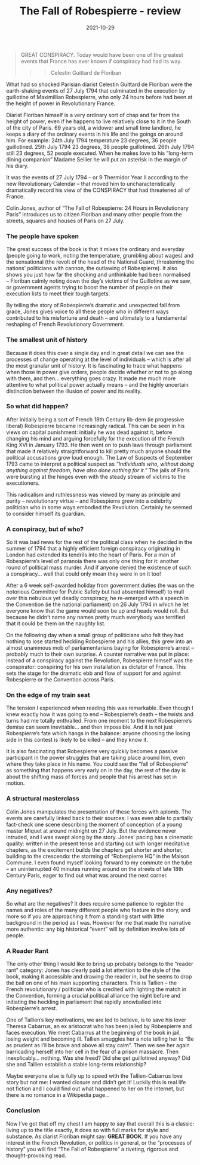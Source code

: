 ﻿---
layout: layouts/bookreview.njk

tags:
  - post
  - review

title: The Fall of Robespierre - review
review_book_main_title: The Fall of Robespierre
review_book_sub_title: 24 Hours in Revolutionary Paris
review_book_author: Colin Jones
review_book_author_surname: Jones
review_book_image_url: https://res.cloudinary.com/ds2o5ecdw/image/upload/acovers/0198715951.02._SCL_.jpg
review_book_image_small_url: https://res.cloudinary.com/ds2o5ecdw/image/upload/acovers/0198715951.02._SCM_.jpg
review_publication_date: 2021-08-12
review_publisher: Oxford University Press
review_pages: 480
review_ISBN13: 978-0198715955
review_book_tags:
  - [Europe]
  - [Late Modern]
  - [Political]
  - [France]
review_podcasts:
  - [https://www.listennotes.com/e/83bf8f431087484288125442347bcc89, History Extra podcast, Robespierre’s brutal downfall]
  - [https://www.listennotes.com/e/1d0b947e48a444e2a66d6ea8bfd1a6f1, Travels Through Time, Colin Jones The Fall of Robespierre (1794)]
shopping_links:
  - [https://www.amazon.co.uk/Fall-Robespierre-Hours-Revolutionary-Paris/dp/0198715951/, Amazon UK, Amazon UK book link]
  - [https://www.amazon.com/Fall-Robespierre-Hours-Revolutionary-Paris/dp/0198715951/, Amazon US, Amazon US book link]
review_author: Anthony Webb
date: 2021-10-29
review_rating: ★★★★★
permalink: '/2021/10/29/the-fall-of-robespierre/'
review_summary: '<p>Colin Jones tells the story of Robespierre’s vertiginous fall over the course of a single day: from the voice of the Revolution to its victim. It is fascinating to trace what happens when those in power give orders, people decide whether or not to go along with them, and then… everything goes crazy.</p><p>If you have any interest in the French Revolution, or politics in general, or the “processes of history” you will find The Fall of Robespierre a riveting, rigorous and thought-provoking read.</p>'
---
>GREAT CONSPIRACY. Today would have been one of the greatest events that France has ever known if conspiracy had had its way.
>>>
>>>Celestin Guittard de Floriban

What had so shocked Parisian diarist Celestin Guittard de Floriban were the earth-shaking events of 27 July 1794 that culminated in the execution by guillotine of Maximillian Robespierre, who only 24 hours before had been at the height of power in Revolutionary France.

Diarist Floriban himself is a very ordinary sort of chap and far from the height of power, even if he happens to live relatively close to it in the South of the city of Paris. 69 years old, a widower and small time landlord, he keeps a diary of the ordinary events in his life and the goings on around him. For example: 24th July 1794 temperature 23 degrees, 36 people guillotined. 25th July 1794 23 degrees, 38 people guillotined. 26th July 1794 still 23 degrees, 52 people executed. When he makes love to his “long-term dining companion” Madame Sellier he will put an asterisk in the margin of his diary.

It was the events of 27 July 1794 – or 9 Thermidor Year II according to the new Revolutionary Calendar – that moved him to uncharacteristically dramatically record his view of the CONSPIRACY that had threatened all of France.

Colin Jones, author of “The Fall of Robespierre: 24 Hours in Revolutionary Paris” introduces us to citizen Floriban and many other people from the streets, squares and houses of Paris on 27 July.

### The people have spoken

The great success of the book is that it mixes the ordinary and everyday (people going to work, noting the temperature, grumbling about wages) and the sensational (the revolt of the head of the National Guard, threatening the nations’ politicians with cannon, the outlawing of Robespierre). It also shows you just how far the shocking and unthinkable had been normalised – Floriban calmly noting down the day’s victims of the Guillotine as we saw, or government agents trying to boost the number of people on their execution lists to meet their tough targets.

By telling the story of Robespierre’s dramatic and unexpected fall from grace, Jones gives voice to all these people who in different ways contributed to his misfortune and death – and ultimately to a fundamental reshaping of French Revolutionary Government.

### The smallest unit of history

Because it does this over a single day and in great detail we can see the processes of change operating at the level of individuals – which is after all the most granular unit of history. It is fascinating to trace what happens when those in power give orders, people decide whether or not to go along with them, and then… everything goes crazy. It made me much more attentive to what political power actually means – and the highly uncertain distinction between the illusion of power and its reality.

### So what did happen?

After initially being a sort of French 18th Century lib-dem (ie progressive liberal) Robespierre became increasingly radical. This can be seen in his views on capital punishment: initially he was dead against it, before changing his mind and arguing forcefully for the execution of the French King XVI in January 1793. He then went on to push laws through parliament that made it relatively straightforward to kill pretty much anyone should the political accusations grow loud enough. The Law of Suspects of September 1793 came to interpret a political suspect as *“Individuals who, without doing anything against freedom, have also done nothing for it.”* The jails of Paris were bursting at the hinges even with the steady stream of victims to the executioners.

This radicalism and ruthlessness was viewed by many as principle and purity – revolutionary virtue – and Robespierre grew into a celebrity politician who in some ways embodied the Revolution. Certainly he seemed to consider himself its guardian.

### A conspiracy, but of who?

So it was bad news for the rest of the political class when he decided in the summer of 1794 that a highly efficient foreign conspiracy originating in London had extended its tendrils into the heart of Paris. For a man of Robespierre’s level of paranoia there was only one thing for it: another round of political mass murder. And if anyone denied the existence of such a conspiracy… well that could only mean they were in on it too!

After a 6 week self-awarded holiday from government duties (he was on the notorious Committee for Public Safety but had absented himself) to mull over this nebulous yet deadly conspiracy, he re-emerged with a speech in the Convention (ie the national parliament) on 26 July 1794 in which he let everyone know that the game would soon be up and heads would roll. But because he didn’t name any names pretty much everybody was terrified that it could be them on the naughty list.

On the following day when a small group of politicians who felt they had nothing to lose started heckling Robespierre and his allies, this grew into an almost unanimous mob of parliamentarians baying for Robespierre’s arrest – probably much to their own surprise. A counter narrative was put in place: instead of a conspiracy against the Revolution, Robespierre himself was the conspirator: conspiring for his own installation as dictator of France. This sets the stage for the dramatic ebb and flow of support for and against Robespierre or the Convention across Paris.

### On the edge of my train seat

The tension I experienced when reading this was remarkable. Even though I knew exactly how it was going to end – Robespierre’s death – the twists and turns had me totally enthralled. From one moment to the next Robespierre’s demise can seem inevitable… and then impossible. And it is not just Robespierre’s fate which hangs in the balance: anyone choosing the losing side in this contest is likely to be killed – and they know it.

It is also fascinating that Robespierre very quickly becomes a passive participant in the power struggles that are taking place around him, even where they take place in his name. You could see the “fall of Robespierre” as something that happens very early on in the day, the rest of the day is about the shifting mass of forces and people that his arrest has set in motion.

### A structural masterclass

Colin Jones manipulates the presentation of these forces with aplomb. The events are carefully linked back to their sources: I was even able to partially fact-check one scene describing the moment of conception of a young master Miquet at around midnight on 27 July. But the evidence never intruded, and I was swept along by the story. Jones’ pacing has a cinematic quality: written in the present tense and starting out with longer meditative chapters, as the excitement builds the chapters get shorter and shorter, building to the crescendo: the storming of “Robespierre HQ” in the Maison Commune. I even found myself looking forward to my commute on the tube – an uninterrupted 40 minutes running around on the streets of late 18th Century Paris, eager to find out what was around the next corner.

### Any negatives?

So what are the negatives? It does require some patience to register the names and roles of the many different people who feature in the story, and more so if you are approaching it from a standing start with little background in the period as I was. However for me that made the narrative more authentic: any big historical “event” will by definition involve lots of people.

### A Reader Rant

The only other thing I would like to bring up probably belongs to the “reader rant” category: Jones has clearly paid a lot attention to the style of the book, making it accessible and drawing the reader in, but he seems to drop the ball on one of his main supporting characters. This is Tallien – the French revolutionary / politician who is credited with lighting the match in the Convention, forming a crucial political alliance the night before and initiating the heckling in parliament that rapidly snowballed into Robespierre’s arrest.

One of Tallien’s key motivations, we are led to believe, is to save his lover Theresa Cabarrus, an ex aristocrat who has been jailed by Robespierre and faces execution. We meet Cabarrus at the beginning of the book in jail, losing weight and becoming ill. Tallien smuggles her a note telling her to “Be as prudent as I’ll be brave and above all stay calm”. Then we see her again barricading herself into her cell in the fear of a prison massacre. Then inexplicably… nothing. Was she freed? Did she get guillotined anyway? Did she and Tallien establish a stable long-term relationship?

Maybe everyone else is fully up to speed with the Tallien-Cabarrus love story but not me: I wanted closure and didn’t get it! Luckily this is real life not fiction and I could find out what happened to her on the internet, but there is no romance in a Wikipedia page…

### Conclusion

Now I’ve got that off my chest I am happy to say that overall this is a classic: living up to the title exactly, it does so with full marks for style and substance. As diarist Floriban might say: **GREAT BOOK**. If you have any interest in the French Revolution, or politics in general, or the “processes of history” you will find “The Fall of Robespierre” a riveting, rigorous and thought-provoking read.